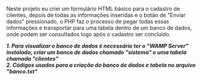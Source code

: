 Neste projeto eu criei um formulário HTML básico para o cadastro de clientes, depois de todas as informações inseridas e o botão de "Enviar dados" pressionado, 
o PHP faz o processo de pegar todas essas informações e transportar para uma tabela dentro de um banco de dados, onde podem ser consultados logo após o cadastro ser 
concluído. <br>

***1. Para visualizar o banco de dados é necessário ter o "WAMP Server" instalado, criar um banco de dados chamado "sistema" e uma tabela chamada "clientes"*** <br>
***2. Códigos usados para a criação do banco de dados e tabela no arquivo "banco.txt"***
